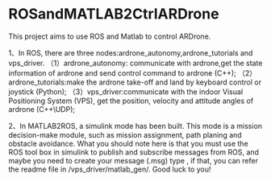 # ROSandMATLAB2CtrlARDrone

This project aims to use ROS and Matlab to control ARDrone. 

1、In ROS, there are three nodes:ardrone_autonomy,ardrone_tutorials and vps_driver.
（1）ardrone_autonomy: communicate with ardrone,get the state information of ardrone and send control command to ardrone (C++);
（2）ardrone_tutorials:make the ardrone take-off and land by keyboard control or joystick (Python); 
（3）vps_driver:communicate with the indoor Visual Positioning System (VPS), get the position, velocity and attitude angles of ardrone (C++\UDP);

2、In MATLAB2ROS, a simulink mode has been built. This mode is a mission decision-make module, such as mission assignment, path planing and obstacle avoidance. What you should note here is that you must use the ROS tool box in simulink to publish and subscribe messages from ROS, and maybe you need to create your message (.msg) type , if that, you can refer the readme file in /vps_driver/matlab_gen/. Good luck to you!
